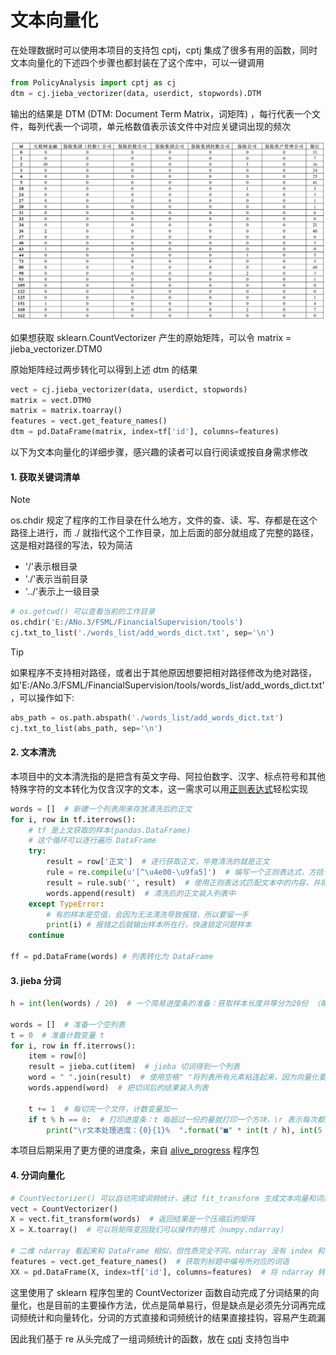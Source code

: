 # 文本向量化<!-- {docsify-ignore} -->

在处理数据时可以使用本项目的支持包 cptj，cptj 集成了很多有用的函数，同时文本向量化的下述四个步骤也都封装在了这个库中，可以一键调用

```python
from PolicyAnalysis import cptj as cj
dtm = cj.jieba_vectorizer(data, userdict, stopwords).DTM
```
输出的结果是 DTM (DTM: Document Term Matrix，词矩阵) ，每行代表一个文件，每列代表一个词项，单元格数值表示该文件中对应关键词出现的频次

![DTM示例](DTM示例.jpg)

如果想获取 sklearn.CountVectorizer 产生的原始矩阵，可以令 matrix = jieba_vectorizer.DTM0

原始矩阵经过两步转化可以得到上述 dtm 的结果

```python
vect = cj.jieba_vectorizer(data, userdict, stopwords)
matrix = vect.DTM0
matrix = matrix.toarray()
features = vect.get_feature_names()
dtm = pd.DataFrame(matrix, index=tf['id'], columns=features)
```

以下为文本向量化的详细步骤，感兴趣的读者可以自行阅读或按自身需求修改

#### 1. 获取关键词清单

> [!NOTE]
> os.chdir 规定了程序的工作目录在什么地方，文件的查、读、写、存都是在这个路径上进行，而 ./ 就指代这个工作目录，加上后面的部分就组成了完整的路径，这是相对路径的写法，较为简洁
- '/'表示根目录
- './'表示当前目录
- '../'表示上一级目录

```python
# os.getcwd() 可以查看当前的工作目录
os.chdir('E:/ANo.3/FSML/FinancialSupervision/tools')
cj.txt_to_list('./words_list/add_words_dict.txt', sep='\n')
```

> [!TIP]
> 如果程序不支持相对路径，或者出于其他原因想要把相对路径修改为绝对路径，如'E:/ANo.3/FSML/FinancialSupervision/tools/words_list/add_words_dict.txt'，可以操作如下:

```python
abs_path = os.path.abspath('./words_list/add_words_dict.txt')
cj.txt_to_list(abs_path, sep='\n')
```

#### 2. 文本清洗

本项目中的文本清洗指的是把含有英文字母、阿拉伯数字、汉字、标点符号和其他特殊字符的文本转化为仅含汉字的文本，这一需求可以用[正则表达式](https://www.runoob.com/regexp/regexp-syntax.html)轻松实现

```python
words = []  # 新建一个列表用来存放清洗后的正文
for i, row in tf.iterrows():
    # tf 是上文获取的样本(pandas.DataFrame)
    # 这个循环可以逐行遍历 DataFrame
    try:
        result = row['正文']  # 逐行获取正文，毕竟清洗的就是正文
        rule = re.compile(u'[^\u4e00-\u9fa5]')  # 编写一个正则表达式，方括号中'^'表示'非'，'\u4e00-\u9fa5'表示所有汉字，合起来就表示汉字之外所有的其他字符
        result = rule.sub('', result)  # 使用正则表达式匹配文本中的内容，并将被匹配到的内容替换为空字符串 ''
        words.append(result)  # 清洗后的正文装入列表中
    except TypeError:  
        # 有的样本是空值，会因为无法清洗导致报错，所以要留一手
        print(i) # 报错之后就输出样本所在行，快速锁定问题样本
    continue

ff = pd.DataFrame(words) # 列表转化为 DataFrame
```

#### 3. jieba 分词

```python
h = int(len(words) / 20)  # 一个简易进度条的准备：获取样本长度并等分为20份 （每份为 5% ）

words = []  # 准备一个空列表
t = 0  # 准备计数变量 t
for i, row in ff.iterrows():
    item = row[0]
    result = jieba.cut(item)  # jieba 切词得到一个列表
    word = " ".join(result)  # 使用空格" "将列表所有元素粘连起来，因为向量化要用到的 sklearn.CountVectorizer() 要求词与词之间以空格作为分隔,如 "互联网金融服务" > "互联网 金融 服务"
    words.append(word)  # 把切词后的结果装入列表

    t += 1  # 每切完一个文件，计数变量加一
    if t % h == 0:  # 打印进度条：t 每超过一份的量就打印一个方块，\r 表示每次都是从头打印，end = '' 表示不换行
        print("\r文本处理进度：{0}{1}%  ".format("■" * int(t / h), int(5 * t / h)), end='')
```

本项目后期采用了更方便的进度条，来自 [alive_progress](https://github.com/rsalmei/alive-progress) 程序包

#### 4. 分词向量化

```python
# CountVectorizer() 可以自动完成词频统计，通过 fit_transform 生成文本向量和词袋库
vect = CountVectorizer()
X = vect.fit_transform(words)  # 返回结果是一个压缩后的矩阵
X = X.toarray()  # 可以将矩阵变回我们可以操作的格式（numpy.ndarray）

# 二维 ndarray 看起来和 DataFrame 相似，但性质完全不同，ndarray 没有 index 和 column
features = vect.get_feature_names()  # 获取列标题中编号所对应的词语
XX = pd.DataFrame(X, index=tf['id'], columns=features)  # 将 ndarray 转换为 pandas.DataFrame ，更换 index 和 columns
```

这里使用了 sklearn 程序包里的 CountVectorizer 函数自动完成了分词结果的向量化，也是目前的主要操作方法，优点是简单易行，但是缺点是必须先分词再完成词频统计和向量转化，分词的方式直接和词频统计的结果直接挂钩，容易产生疏漏

因此我们基于 re 从头完成了一组词频统计的函数，放在 [cptj](支持包cptj.md) 支持包当中


